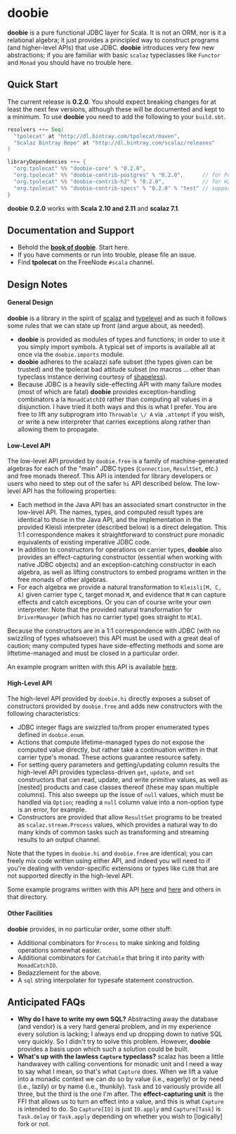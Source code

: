 # doobie

**doobie** is a pure functional JDBC layer for Scala. It is not an ORM, nor is it a relational algebra; it just provides a principled way to construct programs (and higher-level APIs) that use JDBC. **doobie** introduces very few new abstractions; if you are familiar with basic `scalaz` typeclasses like `Functor` and `Monad` you should have no trouble here.

## Quick Start

The current release is **0.2.0**. You should expect breaking changes for at least the next few versions, although these will be documented and kept to a minimum. To use **doobie** you need to add the following to your `build.sbt`.

```scala
resolvers ++= Seq(
  "tpolecat" at "http://dl.bintray.com/tpolecat/maven",
  "Scalaz Bintray Repo" at "http://dl.bintray.com/scalaz/releases"
)

libraryDependencies ++= {
  "org.tpolecat" %% "doobie-core" % "0.2.0", 
  "org.tpolecat" %% "doobie-contrib-postgres" % "0.2.0",      // for PostgreSQL-specific types
  "org.tpolecat" %% "doobie-contrib-h2" % "0.2.0",            // for H2-specific types
  "org.tpolecat" %% "doobie-contrib-specs" % "0.2.0" % "test" // support for query checking in Specs2 
}
```

**doobie** **0.2.0** works with **Scala 2.10 and 2.11** and **scalaz 7.1**.

## Documentation and Support

- Behold the [**book of doobie**](http://tpolecat.github.io/doobie-0.2.0-SNAPSHOT/00-index.html). Start here.
- If you have comments or run into trouble, please file an issue.
- Find **tpolecat** on the FreeNode `#scala` channel.

## Design Notes

#### General Design

**doobie** is a library in the spirit of [scalaz](https://github.com/scalaz/scalaz) and [typelevel](http://typelevel.org) and as such it follows some rules that we can state up front (and argue about, as needed).

- **doobie** is provided as modules of types and functions; in order to use it you simply import symbols. A typical set of imports is available all at once via the `doobie.imports` module.
- **doobie** adheres to the scalazzi safe subset (the types given can be trusted) and the tpolecat bad attitude subset (no macros ... other than typeclass instance deriving courtesy of [shapeless](https://github.com/milessabin/shapeless)).
- Because JDBC is a heavily side-effecting API with many failure modes (most of which are fatal) **doobie** provides exception-handling combinators a la `MonadCatchIO` rather than computing all values in a disjunction. I have tried it both ways and this is what I prefer. You are free to lift any subprogram into `Throwable \/ A` via `.attempt` if you wish, or write a new interpreter that carries exceptions along rather than allowing them to propagate.

#### Low-Level API

The low-level API provided by `doobie.free` is a family of machine-generated algebras for each of the "main" JDBC types (`Connection`, `ResultSet`, etc.) and free monads thereof. This API is intended for library developers or users who need to step out of the safer `hi` API described below. The low-level API has the following properties:

- Each method in the Java API has an associated smart constructor in the low-level API. The names, types, and computed result types are identical to those in the Java API, and the implementation in the provided Kleisli interpreter (described below) is a direct delegation. This 1:1 correspondence makes it  straightforward to construct pure monadic equivalents of existing imperative JDBC code.
- In addition to constructors for operations on carrier types, **doobie** also provides an effect-capturing constructor (essential when working with native JDBC objects) and an exception-catching constructor in each algebra, as well as lifting constructors to embed programs written in the free monads of other algebras.
- For each algebra we provide a natural transformation to `Kleisli[M, C, A]` given carrier type `C`, target monad `M`, and evidence that `M` can capture effects and catch exceptions. Or you can of course write your own interpreter. Note that the provided natural transformation for `DriverManager` (which has no carrier type) goes straight to `M[A]`.

Because the constructors are in a 1:1 correspondence with JDBC (with no swizzling of types whatsoever) this API must be used with a great deal of caution; many computed types have side-effecting methods and some are liftetime-managed and must be closed in a particular order.

An example program written with this API is available [here](example/src/main/scala/example/FreeUsage.scala).

#### High-Level API

The high-level API provided by `doobie.hi` directly exposes a subset of constructors provided by `doobie.free` and adds new constructors with the following characteristics:

- JDBC integer flags are swizzled to/from proper enumerated types defined in `doobie.enum`.
- Actions that compute lifetime-managed types do not expose the computed value directly, but rather take a continuation written in that carrier type's monad. These actions guarantee resource safety.
- For setting query parameters and getting/updating column results the high-level API provides typeclass-driven `get`, `update`, and `set` constructors that can read, update, and write primitive values, as well as [nested] products and case classes thereof (these may span multiple columns). This also sweeps up the issue of `null` values, which must be handled via `Option`; reading a `null` column value into a non-option type is an error, for example.
- Constructors are provided that allow `ResultSet` programs to be treated as `scalaz.stream.Process` values, which provides a natural way to do many kinds of common tasks such as transforming and streaming results to an output channel.

Note that the types in `doobie.hi` and `doobie.free` are identical; you can freely mix code written using either API, and indeed you will need to if you're dealing with vendor-specific extensions or types like `CLOB` that are not supported directly in the high-level API.

Some example programs written with this API [here](example/src/main/scala/example/HiUsage.scala) and [here](example/src/main/scala/example/FirstExample.scala) and others in that directory.

#### Other Facilities

**doobie** provides, in no particular order, some other stuff:

- Additional combinators for `Process` to make sinking and folding operations somewhat easier.
- Additional combinators for `Catchable` that bring it into parity with `MonadCatchIO`. 
- Bedazzlement for the above.
- A `sql` string interpolater for typesafe statement construction.

## Anticipated FAQs

- **Why do I have to write my own SQL?** Abstracting away the database (and vendor) is a very hard general problem, and in my experience every solution is lacking; I always end up dropping down to native SQL very quickly. So I didn't try to solve this problem. However, **doobie** provides a basis upon which such a solution could be built.
- **What's up with the lawless `Capture` typeclass?** scalaz has been a little handwavey with calling conventions for monadic unit and I need a way to say what I mean, so that's what `Capture` does. When we lift a value into a monadic context we can do so by value (i.e., eagerly) or by need (i.e., lazily) or by name (i.e., thunkily). `Task` and `IO` variously provide all three, but the third is the one I'm after. The **effect-capturing unit** is the FFI that allows us to turn an effect into a value, and this is what `Capture` is intended to do. So `Capture[IO]` is just `IO.apply` and `Capture[Task]` is `Task.delay` or `Task.apply` depending on whether you wish to [logically] fork or not.


